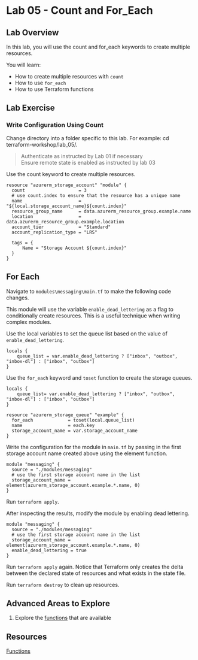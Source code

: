 # Lab 05 - Count and For_Each

## Lab Overview

In this lab, you will use the count and for_each keywords to create multiple resources.

You will learn:

* How to create multiple resources with `count`
* How to use `for_each`
* How to use Terraform functions

## Lab Exercise

### Write Configuration Using Count

Change directory into a folder specific to this lab. For example: cd terraform-workshop/lab_05/.

> Authenticate as instructed by Lab 01 if necessary  
Ensure remote state is enabled as instructed by lab 03

Use the count keyword to create multiple resources.

```hcl
resource "azurerm_storage_account" "module" {
  count                    = 3
  # use count.index to ensure that the resource has a unique name
  name                     = "${local.storage_account_name}${count.index}"
  resource_group_name      = data.azurerm_resource_group.example.name
  location                 = data.azurerm_resource_group.example.location
  account_tier             = "Standard"
  account_replication_type = "LRS"

  tags = {
      Name = "Storage Account ${count.index}"
  }
}
```

## For Each

Navigate to `modules\messaging\main.tf` to make the following code changes.

This module will use the variable `enable_dead_lettering` as a flag to conditionally create resources. This is a useful technique when writing complex modules.

Use the local variables to set the queue list based on the value of `enable_dead_lettering`.

```hcl
locals {
    queue_list = var.enable_dead_lettering ? ["inbox", "outbox", "inbox-dl"] : ["inbox", "outbox"]
}
```

Use the `for_each` keyword and `toset` function to create the storage queues.

``` hcl
locals {
    queue_list= var.enable_dead_lettering ? ["inbox", "outbox", "inbox-dl"] : ["inbox", "outbox"]
}

resource "azurerm_storage_queue" "example" {
  for_each             = toset(local.queue_list)
  name                 = each.key
  storage_account_name = var.storage_account_name
}
```

Write the configuration for the module in `main.tf` by passing in the first storage account name created above using the element function.

```hcl
module "messaging" {
  source = "./modules/messaging"
  # use the first storage account name in the list
  storage_account_name = element(azurerm_storage_account.example.*.name, 0)
}
```

Run `terraform apply`.

After inspecting the results, modify the module by enabling dead lettering.

```hcl
module "messaging" {
  source = "./modules/messaging"
  # use the first storage account name in the list
  storage_account_name = element(azurerm_storage_account.example.*.name, 0)
  enable_dead_lettering = true
}
```

Run `terraform apply` again.  Notice that Terraform only creates the delta between the declared state of resources and what exists in the state file.

Run `terraform destroy` to clean up resources.

## Advanced Areas to Explore

1. Explore the [functions](https://www.terraform.io/docs/configuration/functions.html) that are available

## Resources

[Functions](https://www.terraform.io/docs/configuration/functions.html)
